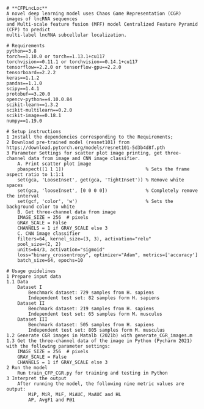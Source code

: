     # **CFPLncLoc**
    A novel deep learning model uses Chaos Game Representation (CGR) images of lncRNA sequences
    and Multi-scale feature fusion (MFF) model Centralized Feature Pyramid (CFP) to predict
    multi-label lncRNA subcellular localization.

    # Requirements
    python==3.8
    torch==1.10.0 or torch==1.13.1+cu117
    torchvision==0.11.1 or torchvision==0.14.1+cu117
    tensorflow==2.2.0 or tensorflow-gpu==2.2.0
    tensorboard==2.2.2
    keras==1.1.2
    pandas==1.1.0
    scipy==1.4.1
    protobuf==3.20.0
    opencv-python==4.10.0.84
    scikit-learn==1.3.2
    scikit-multilearn==0.2.0
    scikit-image==0.18.1
    numpy==1.19.0

    # Setup instructions
    1 Install the dependencies corresponding to the Requirements;
    2 Download pre-trained model (resnet101) from https://download.pytorch.org/models/resnet101-5d3b4d8f.pth
    3 Parameter Settings for scatter plot image printing, get three-channel data from image and CNN image classifier.
        A. Print scatter plot image
		pbaspect([1 1 1])                              % Sets the frame aspect ratio to 1:1:1
  		set(gca, 'LooseInset', get(gca, 'TightInset')) % Remove white spaces
		set(gca, 'looseInset', [0 0 0 0])              % Completely remove the interval
		set(gcf, 'color', 'w')                         % Sets the background color to white
        B. Get three-channel data from image
		IMAGE_SIZE = 256  # pixels
  		GRAY_SCALE = False
		CHANNELS = 1 if GRAY_SCALE else 3
        C. CNN image classifier
		filters=64, kernel_size=(3, 3), activation="relu"
		pool_size=(2, 2)
		units=64/3, activation="sigmoid"
		loss="binary_crossentropy", optimizer="Adam", metrics=['accuracy']
		batch_size=64, epochs=10

    # Usage guidelines
    1 Prepare input data
    1.1 Data
        Dataset I
            Benchmark dataset: 729 samples from H. sapiens
            Independent test set: 82 samples form H. sapiens
        Dataset II
            Benchmark dataset: 219 samples from H. sapiens
            Independent test set: 65 samples form M. musculus
        Dataset III
            Benchmark dataset: 505 samples from H. sapiens
            Independent test set: 805 samples form M. musculus
    1.2 Generate CGR images in Matalb (2021b) with generate_CGR_images.m
    1.3 Get the three-channel data of the image in Python (Pycharm 2021) with the following parameter settings:
        IMAGE_SIZE = 256  # pixels
        GRAY_SCALE = False
        CHANNELS = 1 if GRAY_SCALE else 3
    2 Run the model
        Run train_CFP_CGR.py for training and testing in Python
    3 Interpret the output
        After running the model, the following nine metric values are output:
            MiP, MiR, MiF, MiAUC, MaAUC and HL
	    	AP, AvgF1 and P@1

